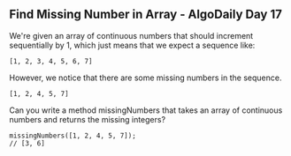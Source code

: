 ## Find Missing Number in Array - AlgoDaily Day 17

We're given an array of continuous numbers that should increment sequentially by 1, which just means that we expect a sequence like:

```
[1, 2, 3, 4, 5, 6, 7]
```

However, we notice that there are some missing numbers in the sequence.

```
[1, 2, 4, 5, 7]
```

Can you write a method missingNumbers that takes an array of continuous numbers and returns the missing integers?

```
missingNumbers([1, 2, 4, 5, 7]);
// [3, 6]
```

